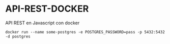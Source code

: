 # API-REST-DOCKER
API REST en Javascript con docker

`docker run --name some-postgres -e POSTGRES_PASSWORD=pass -p 5432:5432 -d postgres`